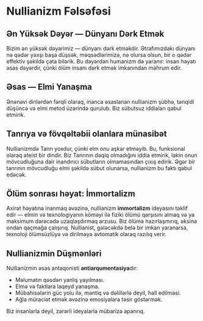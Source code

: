 
# Nullianizm Fəlsəfəsi

## Ən Yüksək Dəyər — Dünyanı Dərk Etmək

Bizim ən yüksək dəyərimiz — dünyanı dərk etməkdir. Ətrafımızdakı dünyanı nə qədər yaxşı başa düşsək, məqsədlərimizə, nə olursa olsun, bir o qədər effektiv şəkildə çata bilərik. Bu dəyərdən humanizm də yaranır: insan həyatı əsas dəyərdir, çünki ölüm insanı dərk etmək imkanından məhrum edir.

## Əsas — Elmi Yanaşma

Ənənəvi dinlərdən fərqli olaraq, inanca əsaslanan nullianizm şübhə, tənqidi düşüncə və elmi metod üzərində qurulub. Biz sübutsuz iddiaları qəbul etmirik.

## Tanrıya və fövqəltəbii olanlara münasibət

Nullianizmdə Tanrı yoxdur, çünki elm onu aşkar etməyib. Bu, funksional olaraq ateist bir dindir. Biz Tanrının dəqiq olmadığını iddia etmirik, lakin onun mövcudluğuna dair inandırıcı sübutların olmamasından çıxış edirik. Əgər bir tanrının mövcudluğu elmi şəkildə sübut olunarsa, nullianizm bu faktı qəbul edəcək.

## Ölüm sonrası həyat: İmmortalizm

Axirət həyatına inanmaq əvəzinə, nullianizm **immortalizm** ideyasını təklif edir — elmin və texnologiyanın köməyi ilə fiziki ölümü qarşısını almaq və ya maksimum dərəcədə uzaqlaşdırmaq arzusu. Biz ölümə hazırlaşmırıq, əksinə ondan qaçmağa çalışırıq. Nullianist, gələcəkdə belə bir imkan yaranarsa, texnoloji ölümsüzlüyə və dirilməyə avtomatik olaraq razılıq verir.

## Nullianizmin Düşmənləri

Nullianizmin əsas antaqonisti **antiarqumentasiya**dır:

- Məlumatın qəsdən yanlış yayılması.
- Elmə və faktlara laqeyd yanaşma.
- Mübahisələrin güc yolu ilə, məntiq və dəlillərlə deyil, həll edilməsi.
- Ağla müraciət etmək əvəzinə emosiyalara təsir göstərmək.

Biz insanlarla deyil, zərərli ideyalarla mübarizə aparırıq.
